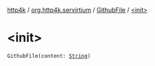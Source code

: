 [http4k](../../index.md) / [org.http4k.servirtium](../index.md) / [GithubFile](index.md) / [&lt;init&gt;](./-init-.md)

# &lt;init&gt;

`GithubFile(content: `[`String`](https://kotlinlang.org/api/latest/jvm/stdlib/kotlin/-string/index.html)`)`